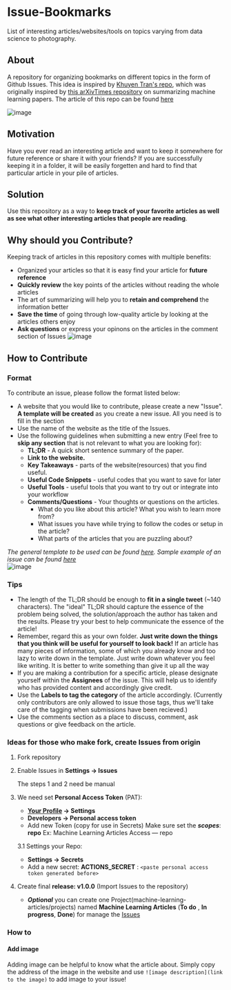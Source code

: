 # Issue-Bookmarks
List of interesting articles/websites/tools on topics varying from data science to photography.

## About

A repository for organizing bookmarks on different topics in the form of Github Issues. This idea is inspired by [Khuyen Tran's repo](https://github.com/khuyentran1401/machine-learning-articles), which was originally inspired by [this arXivTimes repository](https://github.com/yutarochan/arXivTimes) on summarizing machine learning papers. The article of this repo can be found [here](https://towardsdatascience.com/how-to-organize-your-data-science-articles-with-github-b5b9427dad37?source=friends_link&sk=4dfb338164ad6e95809d943f0dc0578e)

![image](https://github.com/UjwalKandi/Issue-Bookmarks/blob/master/Images/Issue-Bookmarks-1.png?raw=True)
## Motivation

Have you ever read an interesting article and want to keep it somewhere for future reference or share it with your friends? If you are successfully keeping it in a folder, it will be easily forgetten and hard to find that particular article in your pile of articles. 

## Solution

Use this repository as a way to **keep track of your favorite articles as well as see what other interesting articles that people are reading**. 

## Why should you Contribute?
Keeping track of articles in this repository comes with multiple benefits:

* Organized your articles so that it is easy find your article for **future reference**
* **Quickly review** the key points of the articles without reading the whole articles
* The art of summarizing will help you to **retain and comprehend** the information better
* **Save the time** of going through low-quality article by looking at the articles others enjoy
* **Ask questions** or express your opinons on the articles in the comment section of Issues
![image](https://github.com/UjwalKandi/Issue-Bookmarks/blob/master/Images/Issue-Bookmarks-2.png)

## How to Contribute
### Format
To contribute an issue, please follow the format listed below:

* A website that you would like to contribute, please create a new "Issue". **A template will be created** as you create a new issue. All you need is to fill in the section
* Use the name of the website as the title of the Issues.
* Use the following guidelines when submitting a new entry (Feel free to **skip any section** that is not relevant to what you are looking for):
  * **TL;DR** - A quick short sentence summary of the paper.
  * **Link to the website.**
  * **Key Takeaways** - parts of the website(resources) that you find useful.
  * **Useful Code Snippets** - useful codes that you want to save for later
  * **Useful Tools** - useful tools that you want to try out or integrate into your workflow
  * **Comments/Questions** - Your thoughts or questions on the articles. 
    * What do you like about this article? What you wish to learn more from?
    * What issues you have while trying to follow the codes or setup in the article?
    * What parts of the articles that you are puzzling about?
    
*The general template to be used can be found [here](./ISSUE_TEMPLATE.md). Sample example of an issue can be found [here](https://github.com/khuyentran1401/machine-learning-articles/issues/3)*   
![image](https://github.com/khuyentran1401/machine-learning-articles/blob/master/images/Screenshot%202020-04-10%2013.47.16.png)


### Tips  
* The length of the TL;DR should be enough to **fit in a single tweet** (~140 characters). The "ideal" TL;DR should capture the essence of the problem being solved, the solution/approach the author has taken and the results. Please try your best to help communicate the essence of the article!
* Remember, regard this as your own folder. **Just write down the things that you think will be useful for yourself to look back!** If an article has many pieces of information, some of which you already know and too lazy to write down in the template. Just write down whatever you feel like writing. It is better to write something than give it up all the way
* If you are making a contribution for a specific article, please designate yourself within the **Assignees** of the issue. This will help us to identify who has provided content and accordingly give credit.
* Use the **Labels to tag the category** of the article accordingly. (Currently only contributors are only allowed to issue those tags, thus we'll take care of the tagging when submissions have been recieved.)
* Use the comments section as a place to discuss, comment, ask questions or give feedback on the article.

### Ideas for those who make fork, create Issues from origin
1. Fork repository 
2. Enable Issues in **Settings -> Issues**

    The steps 1 and 2 need be manual

3. We need set **Personal Access Token** (PAT):
    * **[Your Profile](https://github.com/settings/profile) -> Settings**
    * **Developers -> Personal access token**
    * Add new Token (copy for use in Secrets)
      Make sure set the _**scopes**_: **repo**
      Ex: Machine Learning Articles Access — repo

    3.1 Settings your Repo:
     * **Settings -> Secrets**
     * Add a new secret:
       **ACTIONS_SECRET** : `<paste personal access token generated before>`

4. Create final **release: v1.0.0** (Import Issues to the repository)
    * _**Optional**_ you can create one Project(machine-learning-articles/projects) named **Machine Learning Articles** (**To do** , **In progress**, **Done**) for manage the [Issues](https://github.com/oleksis/machine-learning-articles/projects/1)

### How to
#### Add image
Adding image can be helpful to know what the article about. Simply copy the address of the image in the website and use `![image description](link to the image)` to add image to your issue!
